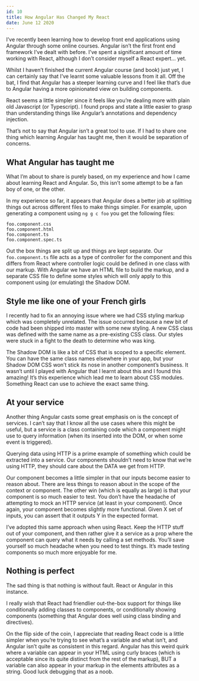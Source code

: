 ```yaml
---
id: 10
title: How Angular Has Changed My React
date: June 12 2020
---
```


I’ve recently been learning how to develop front end applications using Angular through some online courses. Angular isn’t the first front end framework I’ve dealt with before. I’ve spent a significant amount of time working with React, although I don’t consider myself a React expert… yet.

Whilst I haven’t finished the current Angular course (and book) just yet, I can certainly say that I’ve learnt some valuable lessons from it all. Off the bat, I find that Angular has a steeper learning curve and I feel like that’s due to Angular having a more opinionated view on building components.

React seems a little simpler since it feels like you’re dealing more with plain old Javascript (or Typescript). I found props and state a little easier to grasp than understanding things like Angular’s annotations and dependency injection.

That’s not to say that Angular isn’t a great tool to use. If I had to share one thing which learning Angular has taught me, then it would be separation of concerns.

## What Angular has taught me

What I’m about to share is purely based, on my experience and how I came about learning React and Angular. So, this isn’t some attempt to be a fan boy of one, or the other.

In my experience so far, it appears that Angular does a better job at splitting things out across different files to make things simpler. For example, upon generating a component using `ng g c foo` you get the following files:

```
foo.component.css
foo.component.html
foo.component.ts
foo.component.spec.ts
```

Out the box things are split up and things are kept separate. Our `foo.component.ts` file acts as a type of controller for the component and this differs from React where controller logic could be defined in one class with our markup. With Angular we have an HTML file to build the markup, and a separate CSS file to define some styles which will only apply to this component using (or emulating) the Shadow DOM.

## Style me like one of your French girls

I recently had to fix an annoying issue where we had CSS styling markup which was completely unrelated. The issue occurred because a new bit of code had been shipped into master with some new styling. A new CSS class was defined with the same name as a pre-existing CSS class. Our styles were stuck in a fight to the death to determine who was king.

The Shadow DOM is like a bit of CSS that is scoped to a specific element. You can have the same class names elsewhere in your app, but your Shadow DOM CSS won’t stick its nose in another component’s business. It wasn’t until I played with Angular that I learnt about this and I found this amazing! It’s this experience which lead me to learn about CSS modules. Something React can use to achieve the exact same thing.

## At your service

Another thing Angular casts some great emphasis on is the concept of services. I can’t say that I know all the use cases where this might be useful, but a service is a class containing code which a component might use to query information (when its inserted into the DOM, or when some event is triggered).

Querying data using HTTP is a prime example of something which could be extracted into a service. Our components shouldn’t need to know that we’re using HTTP, they should care about the DATA we get from HTTP.

Our component becomes a little simpler in that our inputs become easier to reason about. There are less things to reason about in the scope of the context or component. The other win (which is equally as large) is that your component is so much easier to test. You don’t have the headache of attempting to mock an HTTP service (at least in your component). Once again, your component becomes slightly more functional. Given X set of inputs, you can assert that it outputs Y in the expected format.

I’ve adopted this same approach when using React. Keep the HTTP stuff out of your component, and then rather give it a service as a prop where the component can query what it needs by calling a set methods. You’ll save yourself so much headache when you need to test things. It’s made testing components so much more enjoyable for me.

## Nothing is perfect

The sad thing is that nothing is without fault. React or Angular in this instance.

I really wish that React had friendlier out-the-box support for things like conditionally adding classes to components, or conditionally showing components (something that Angular does well using class binding and directives).

On the flip side of the coin, I appreciate that reading React code is a little simpler when you’re trying to see what’s a variable and what isn’t, and Angular isn’t quite as consistent in this regard. Angular has this weird quirk where a variable can appear in your HTML using curly braces (which is acceptable since its quite distinct from the rest of the markup), BUT a variable can also appear in your markup in the elements attributes as a string. Good luck debugging that as a noob.
